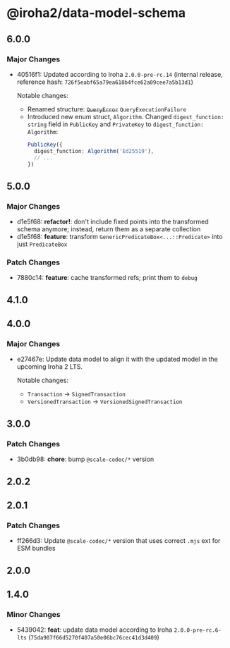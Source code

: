 # @iroha2/data-model-schema

## 6.0.0

### Major Changes

- 40516f1: Updated according to Iroha `2.0.0-pre-rc.14` (internal release, reference hash: `726f5eabf65a79ea618b4fce62a09cee7a5b13d1`)

  Notable changes:

  - Renamed structure: ~~`QueryError`~~ `QueryExecutionFailure`
  - Introduced new enum struct, `Algorithm`. Changed `digest_function: string` field in `PublicKey` and `PrivateKey` to `digest_function: Algorithm`:
    ```ts
    PublicKey({
      digest_function: Algorithm('Ed25519'),
      // ...
    })
    ```

## 5.0.0

### Major Changes

- d1e5f68: **refactor!**: don't include fixed points into the transformed schema anymore; instead, return them as a separate collection
- d1e5f68: **feature**: transform `GenericPredicateBox<...::Predicate>` into just `PredicateBox`

### Patch Changes

- 7880c14: **feature**: cache transformed refs; print them to `debug`

## 4.1.0

## 4.0.0

### Major Changes

- e27467e: Update data model to align it with the updated model in the upcoming Iroha 2 LTS.

  Notable changes:

  - `Transaction` → `SignedTransaction`
  - `VersionedTransaction` → `VersionedSignedTransaction`

## 3.0.0

### Patch Changes

- 3b0db98: **chore**: bump `@scale-codec/*` version

## 2.0.2

## 2.0.1

### Patch Changes

- ff266d3: Update `@scale-codec/*` version that uses correct `.mjs` ext for ESM bundles

## 2.0.0

## 1.4.0

### Minor Changes

- 5439042: **feat**: update data model according to Iroha `2.0.0-pre-rc.6-lts` (`75da907f66d5270f407a50e06bc76cec41d3d409`)
